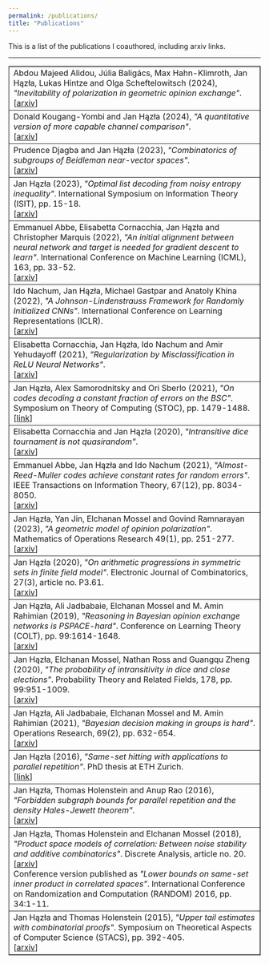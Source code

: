 ```yaml
---
permalink: /publications/
title: "Publications"
---
```


This is a list of the publications I coauthored, including arxiv links.

------------------

<table id="qs_table" border="1">
<tbody>
<tr id="ABHH24" class="entry">
    	<td> Abdou Majeed Alidou, Júlia Baligács, Max Hahn-Klimroth, Jan Hązła, Lukas Hintze and Olga Scheftelowitsch (2024),
	<i>"Inevitability of polarization in geometric opinion exchange"</i>.
	<br>[<a href="https://arxiv.org/abs/2402.08446" target="_blank">arxiv</a>]
	</td>
</tr>
<tr id="KH24" class="entry">
    	<td> Donald Kougang-Yombi and Jan Hązła (2024),
	<i>"A quantitative version of more capable channel comparison"</i>.
	<br>[<a href="https://arxiv.org/abs/2401.14214" target="_blank">arxiv</a>]
	</td>
</tr>
<tr id="DH23" class="entry">
    	<td> Prudence Djagba and Jan Hązła (2023),
	<i>"Combinatorics of subgroups of Beidleman near-vector spaces"</i>.
	<br>[<a href="https://arxiv.org/abs/2306.16421" target="_blank">arxiv</a>]
	</td>
</tr>
<tr id="Haz22" class="entry">
    	<td> Jan Hązła (2023),
	<i>"Optimal list decoding from noisy entropy inequality"</i>. International Symposium on Information Theory (ISIT), pp. 15-18.
	<br>[<a href="https://arxiv.org/abs/2212.01443" target="_blank">arxiv</a>]
	</td>
</tr>
<tr id="ACHM21" class="entry">
    	<td> Emmanuel Abbe, Elisabetta Cornacchia, Jan Hązła and Christopher Marquis (2022),
	<i>"An initial alignment between neural network and target is needed for gradient 
           descent to learn"</i>.
	International Conference on Machine Learning (ICML), 163, pp. 33-52.
	<br>[<a href="https://arxiv.org/abs/2202.12846" target="_blank">arxiv</a>]
	</td>
</tr>
<tr id="NHGK21" class="entry">
	<td> Ido Nachum, Jan Hązła, Michael Gastpar and Anatoly Khina (2022), <i>"A Johnson-Lindenstrauss Framework for Randomly Initialized CNNs"</i>.
	International Conference on Learning Representations (ICLR).
	<br>[<a href="https://arxiv.org/abs/2111.02155" target="_blank">arxiv</a>]
	</td>
</tr>
<tr id="CHNY21" class="entry">
	<td> Elisabetta Cornacchia, Jan Hązła, Ido Nachum and Amir Yehudayoff (2021), <i>"Regularization by Misclassification in ReLU Neural Networks"</i>.
	<br>[<a href="https://arxiv.org/abs/2111.02154" target="_blank">arxiv</a>]
	</td>
</tr>
<tr id="HSS21" class="entry">
	<td> Jan Hązła, Alex Samorodnitsky and Ori Sberlo (2021), <i>"On codes decoding a constant fraction of errors on the BSC"</i>. Symposium on Theory of Computing (STOC), pp. 1479-1488.
	<br>[<a href="https://dl.acm.org/doi/pdf/10.1145/3406325.3451015" target="_blank">link</a>]
	</td>
</tr>
<tr id="CH20" class="entry">
	<td> Elisabetta Cornacchia and Jan Hązła (2020), <i>"Intransitive dice tournament is not quasirandom"</i>.
	<br>[<a href="https://arxiv.org/abs/2011.10067" target="_blank">arxiv</a>]
	</td>
</tr>
<tr id="AHN20" class="entry">
	<td> Emmanuel Abbe, Jan Hązła and Ido Nachum (2021), <i>"Almost-Reed-Muller codes achieve constant rates for random errors"</i>. IEEE Transactions on Information Theory, 67(12), pp. 8034-8050.
	<br>[<a href="https://arxiv.org/abs/2004.09590" target="_blank">arxiv</a>]
	</td>
</tr>
<tr id="HJMR19" class="entry">
	<td> Jan Hązła, Yan Jin, Elchanan Mossel and Govind Ramnarayan (2023), <i>"A geometric model of opinion polarization"</i>. Mathematics of Operations Research 49(1), pp. 251-277.
	<br>[<a href="https://arxiv.org/abs/1910.05274" target="_blank">arxiv</a>]
	</td>
</tr>
<tr id="Haz20" class="entry">
	<td> Jan Hązła (2020), <i>"On arithmetic progressions in symmetric sets in finite field model"</i>. Electronic Journal of Combinatorics, 27(3), article no. P3.61.
	<br>[<a href="https://arxiv.org/abs/1811.09947" target="_blank">arxiv</a>]
	</td>
</tr>
<tr id="HJMR19" class="entry">
	<td> Jan Hązła, Ali Jadbabaie, Elchanan Mossel and M. Amin Rahimian (2019), <i>"Reasoning in Bayesian opinion exchange networks is PSPACE-hard"</i>. Conference on Learning Theory (COLT), pp. 99:1614-1648.
	<br>[<a href="https://arxiv.org/abs/1809.01077" target="_blank">arxiv</a>]
	</td>
</tr>
<tr id="HMRZ20" class="entry">
	<td> Jan Hązła, Elchanan Mossel, Nathan Ross and Guangqu Zheng (2020), <i>"The probability of intransitivity in dice and close elections"</i>. Probability Theory and Related Fields,
	178, pp. 99:951-1009.
	<br>[<a href="https://arxiv.org/abs/1804.00394" target="_blank">arxiv</a>]
	</td>
</tr>
<tr id="HJMR21" class="entry">
	<td> Jan Hązła, Ali Jadbabaie, Elchanan Mossel and M. Amin Rahimian (2021), <i>"Bayesian decision making in groups is hard"</i>. Operations Research, 69(2), pp. 632-654.
	<br>[<a href="https://arxiv.org/abs/1705.04770" target="_blank">arxiv</a>]
	</td>
</tr>
<tr id="Haz16" class="entry">
	<td> Jan Hązła (2016), <i>"Same-set hitting with applications to parallel repetition"</i>.
	PhD thesis at ETH Zurich.
	<br>[<a href="https://doi.org/10.3929/ethz-a-010745283" target="_blank">link</a>]
	</td>
</tr>
<tr id="HHR16" class="entry">
	<td> Jan Hązła, Thomas Holenstein and Anup Rao (2016), <i>"Forbidden subgraph bounds for parallel repetition and the density Hales-Jewett theorem"</i>.
	<br>[<a href="https://arxiv.org/abs/1604.05757" target="_blank">arxiv</a>]
	</td>
</tr>
<tr id="HHM18" class="entry">
	<td> Jan Hązła, Thomas Holenstein and Elchanan Mossel (2018), <i>"Product space models of correlation: Between noise stability and additive combinatorics"</i>. Discrete Analysis, article no. 20.
	<br>[<a href="https://arxiv.org/abs/1509.06191" target="_blank">arxiv</a>]
	<br> Conference version published as <i>"Lower bounds on same-set inner product in correlated spaces"</i>. International Conference on Randomization and Computation (RANDOM) 2016, pp. 34:1-11.	
	</td>
</tr>
<tr id="HH15" class="entry">
	<td> Jan Hązła and Thomas Holenstein (2015), <i>"Upper tail estimates with combinatorial proofs"</i>. Symposium on Theoretical Aspects of Computer Science (STACS), pp. 392-405.
	<br>[<a href="https://arxiv.org/abs/1405.2349" target="_blank">arxiv</a>]
	</td>
</tr>
</tbody>
</table>
